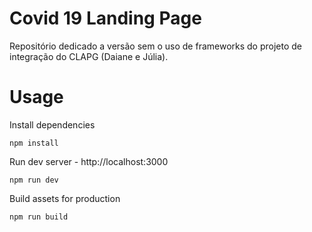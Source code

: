 # Covid 19 Landing Page

Repositório dedicado a versão sem o uso de frameworks do projeto de integração do CLAPG (Daiane e Júlia).

# Usage

Install dependencies

```
npm install
```

Run dev server - http://localhost:3000

```
npm run dev
```

Build assets for production

```
npm run build
```
